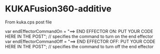 # KUKAFusion360-additive

From kuka.cps post file

var endEffectorCommandOn = "==> END EFFECTOR ON: PUT YOUR CODE HERE IN THE POST"; // specifies the command to turn on the end effector
var endEffectorCommandOff = "==> END EFFECTOR OFF: PUT YOUR CODE HERE IN THE POST";  // specifies the command to turn off the end effector
